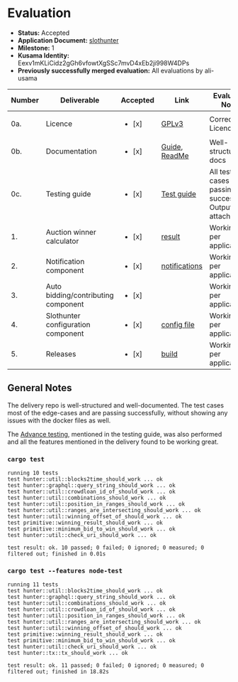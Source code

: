 # Evaluation

- **Status:** Accepted
- **Application Document:** [slothunter](https://github.com/w3f/Grants-Program/blob/master/applications/slothunter.md)
- **Milestone:** 1
- **Kusama Identity:** Eexv1mKLiCidz2gGh6vfowtXgSSc7mvD4xEb2ji998W4DPs
- **Previously successfully merged evaluation:** All evaluations by ali-usama

| Number | Deliverable                         | Accepted               | Link                                                                                                                                           | Evaluation Notes                                           |
| ------ | ----------------------------------- | ---------------------- | ---------------------------------------------------------------------------------------------------------------------------------------------- | ---------------------------------------------------------- |
| 0a.    | Licence                             | <ul><li>[x] </li></ul> | [GPLv3](https://github.com/hack-ink/slothunter/blob/main/LICENSE)                                                                              | Correct Licence                                            |
| 0b.    | Documentation                       | <ul><li>[x] </li></ul> | [Guide](https://github.com/hack-ink/slothunter/blob/main/test/guide.md),<br/>[ReadMe](https://github.com/hack-ink/slothunter/tree/main#readme) | Well-structured docs                                       |
| 0c.    | Testing guide                       | <ul><li>[x] </li></ul> | [Test guide](https://github.com/hack-ink/slothunter/blob/main/test/guide.md#test-guide)                                                        | All test cases passing successfully. Outputs are attached. |
| 1.     | Auction winner calculator           | <ul><li>[x] </li></ul> | [result](https://github.com/hack-ink/slothunter/blob/main/src/primitive.rs#L104)                                                               | Working as per application                                 |
| 2.     | Notification component              | <ul><li>[x] </li></ul> | [notifications](https://github.com/hack-ink/slothunter/blob/main/src/hunter.rs#L162)                                                           | Working as per application                                 |
| 3.     | Auto bidding/contributing component | <ul><li>[x] </li></ul> |                                                                                                                                                | Working as per application                                 |
| 4.     | Slothunter configuration component  | <ul><li>[x] </li></ul> | [config file](https://github.com/hack-ink/slothunter/blob/main/test/integration/rococo.toml)                                                   | Working as per application                                 |
| 5.     | Releases                            | <ul><li>[x] </li></ul> | [build](https://github.com/hack-ink/slothunter/blob/main/build.rs)                                                                             | Working as per application                                 |

## General Notes

The delivery repo is well-structured and well-documented. The test cases most of the edge-cases and are passing successfully, without showing any issues with the docker files as well.

The [Advance testing](https://github.com/hack-ink/slothunter/blob/main/test/guide.md#advance-test), mentioned in the testing guide, was also performed and all the features mentioned in the delivery found to be working great.

### `cargo test`

```
running 10 tests
test hunter::util::blocks2time_should_work ... ok
test hunter::graphql::query_string_should_work ... ok
test hunter::util::crowdloan_id_of_should_work ... ok
test hunter::util::combinations_should_work ... ok
test hunter::util::position_in_ranges_should_work ... ok
test hunter::util::ranges_are_intersecting_should_work ... ok
test hunter::util::winning_offset_of_should_work ... ok
test primitive::winning_result_should_work ... ok
test primitive::minimum_bid_to_win_should_work ... ok
test hunter::util::check_uri_should_work ... ok

test result: ok. 10 passed; 0 failed; 0 ignored; 0 measured; 0 filtered out; finished in 0.01s
```

### `cargo test --features node-test`

```
running 11 tests
test hunter::util::blocks2time_should_work ... ok
test hunter::graphql::query_string_should_work ... ok
test hunter::util::combinations_should_work ... ok
test hunter::util::crowdloan_id_of_should_work ... ok
test hunter::util::position_in_ranges_should_work ... ok
test hunter::util::ranges_are_intersecting_should_work ... ok
test hunter::util::winning_offset_of_should_work ... ok
test primitive::winning_result_should_work ... ok
test primitive::minimum_bid_to_win_should_work ... ok
test hunter::util::check_uri_should_work ... ok
test hunter::tx::tx_should_work ... ok

test result: ok. 11 passed; 0 failed; 0 ignored; 0 measured; 0 filtered out; finished in 18.82s

```
